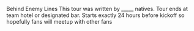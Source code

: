 Behind Enemy Lines
This tour was written by _____ natives.
Tour ends at team hotel or designated bar.
Starts exactly 24 hours before kickoff so hopefully fans will meetup with other fans
